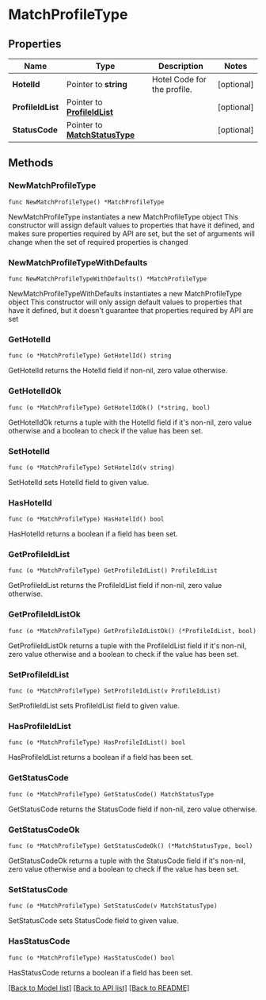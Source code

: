 # MatchProfileType

## Properties

Name | Type | Description | Notes
------------ | ------------- | ------------- | -------------
**HotelId** | Pointer to **string** | Hotel Code for the profile. | [optional] 
**ProfileIdList** | Pointer to [**ProfileIdList**](ProfileIdList.md) |  | [optional] 
**StatusCode** | Pointer to [**MatchStatusType**](MatchStatusType.md) |  | [optional] 

## Methods

### NewMatchProfileType

`func NewMatchProfileType() *MatchProfileType`

NewMatchProfileType instantiates a new MatchProfileType object
This constructor will assign default values to properties that have it defined,
and makes sure properties required by API are set, but the set of arguments
will change when the set of required properties is changed

### NewMatchProfileTypeWithDefaults

`func NewMatchProfileTypeWithDefaults() *MatchProfileType`

NewMatchProfileTypeWithDefaults instantiates a new MatchProfileType object
This constructor will only assign default values to properties that have it defined,
but it doesn't guarantee that properties required by API are set

### GetHotelId

`func (o *MatchProfileType) GetHotelId() string`

GetHotelId returns the HotelId field if non-nil, zero value otherwise.

### GetHotelIdOk

`func (o *MatchProfileType) GetHotelIdOk() (*string, bool)`

GetHotelIdOk returns a tuple with the HotelId field if it's non-nil, zero value otherwise
and a boolean to check if the value has been set.

### SetHotelId

`func (o *MatchProfileType) SetHotelId(v string)`

SetHotelId sets HotelId field to given value.

### HasHotelId

`func (o *MatchProfileType) HasHotelId() bool`

HasHotelId returns a boolean if a field has been set.

### GetProfileIdList

`func (o *MatchProfileType) GetProfileIdList() ProfileIdList`

GetProfileIdList returns the ProfileIdList field if non-nil, zero value otherwise.

### GetProfileIdListOk

`func (o *MatchProfileType) GetProfileIdListOk() (*ProfileIdList, bool)`

GetProfileIdListOk returns a tuple with the ProfileIdList field if it's non-nil, zero value otherwise
and a boolean to check if the value has been set.

### SetProfileIdList

`func (o *MatchProfileType) SetProfileIdList(v ProfileIdList)`

SetProfileIdList sets ProfileIdList field to given value.

### HasProfileIdList

`func (o *MatchProfileType) HasProfileIdList() bool`

HasProfileIdList returns a boolean if a field has been set.

### GetStatusCode

`func (o *MatchProfileType) GetStatusCode() MatchStatusType`

GetStatusCode returns the StatusCode field if non-nil, zero value otherwise.

### GetStatusCodeOk

`func (o *MatchProfileType) GetStatusCodeOk() (*MatchStatusType, bool)`

GetStatusCodeOk returns a tuple with the StatusCode field if it's non-nil, zero value otherwise
and a boolean to check if the value has been set.

### SetStatusCode

`func (o *MatchProfileType) SetStatusCode(v MatchStatusType)`

SetStatusCode sets StatusCode field to given value.

### HasStatusCode

`func (o *MatchProfileType) HasStatusCode() bool`

HasStatusCode returns a boolean if a field has been set.


[[Back to Model list]](../README.md#documentation-for-models) [[Back to API list]](../README.md#documentation-for-api-endpoints) [[Back to README]](../README.md)



